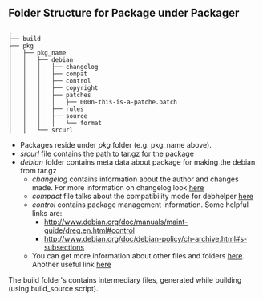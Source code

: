 Folder Structure for Package under Packager
-------------------------------------------
```
.
├── build
├── pkg
│   ├── pkg_name
│   │   ├── debian
│   │   │   ├── changelog
│   │   │   ├── compat
│   │   │   ├── control
│   │   │   ├── copyright
│   │   │   ├── patches
│   │   │   │   ├── 000n-this-is-a-patche.patch
│   │   │   ├── rules
│   │   │   ├── source
│   │   │   │   └── format
│   │   └── srcurl
```

* Packages reside under _pkg_ folder (e.g. pkg_name above).
* _srcurl_ file contains the path to tar.gz for the package
* _debian_ folder contains meta data about package for making the
  debian from tar.gz
    * _changelog_ contains information about the author and changes
      made. For more information on changelog look
      [here](http://www.debian.org/doc/debian-policy/ch-source.html#s-dpkgchangelog)
    * _compact_ file talks about the compatibility mode for debhelper
      [here](http://manpages.ubuntu.com/manpages/raring/en/man7/debhelper.7.html#contenttoc8)
    * _control_ contains package management information. Some
      helpful links are:
        * http://www.debian.org/doc/manuals/maint-guide/dreq.en.html#control
        * http://www.debian.org/doc/debian-policy/ch-archive.html#s-subsections
    * You can get more information about other files and folders
      [here](http://www.debian.org/doc/manuals/maint-guide/dother.en.html#compat). Another useful link [here](http://www.debian.org/doc/manuals/maint-guide/dreq.en.html)

The build folder's contains intermediary files, generated while building
(using build_source script).
